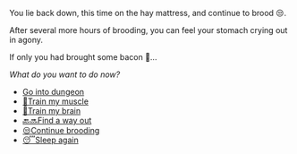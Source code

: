 You lie back down, this time on the hay mattress, and continue to brood 😒.

After several more hours of brooding, you can feel your stomach crying out in agony.

If only you had brought some bacon 🥓...

*What do you want to do now?*

- [Go into dungeon](../1/1.md)
- [💪Train my muscle](0-1A.md)
- [📖Train my brain](0-1B.md)
- [🔙🔜Find a way out](../3/1.md)
- [😒Continue brooding](1-1DB)
- [😴Sleep again](../../../README.md)
